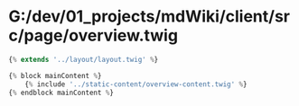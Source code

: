 # G:/dev/01_projects/mdWiki/client/src/page/overview.twig
```js
{% extends '../layout/layout.twig' %}

{% block mainContent %}
    {% include '../static-content/overview-content.twig' %}
{% endblock mainContent %}
 ```